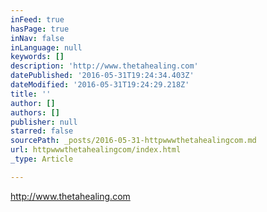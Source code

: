 ```yaml
---
inFeed: true
hasPage: true
inNav: false
inLanguage: null
keywords: []
description: 'http://www.thetahealing.com'
datePublished: '2016-05-31T19:24:34.403Z'
dateModified: '2016-05-31T19:24:29.218Z'
title: ''
author: []
authors: []
publisher: null
starred: false
sourcePath: _posts/2016-05-31-httpwwwthetahealingcom.md
url: httpwwwthetahealingcom/index.html
_type: Article

---
```

http://www.thetahealing.com